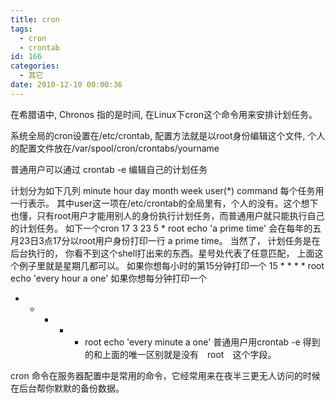 ```yaml
---
title: cron
tags:
  - cron
  - crontab
id: 166
categories:
  - 其它
date: 2010-12-10 00:00:36
---
```


在希腊语中, Chronos 指的是时间,  在Linux下cron这个命令用来安排计划任务。

系统全局的cron设置在/etc/crontab, 配置方法就是以root身份编辑这个文件, 个人的配置文件放在/var/spool/cron/crontabs/yourname

普通用户可以通过 crontab -e 编辑自己的计划任务

计划分为如下几列
minute hour day month week user(*) command
每个任务用一行表示。
其中user这一项在/etc/crontab的全局里有，个人的没有。这个想下也懂，只有root用户才能用别人的身份执行计划任务，而普通用户就只能执行自己的计划任务。
如下一个cron
17 3 23 5 * root echo 'a prime time'
会在每年的五月23日3点17分以root用户身份打印一行 a prime time。 当然了， 计划任务是在后台执行的， 你看不到这个shell打出来的东西。星号处代表了任意匹配， 上面这个例子里就是星期几都可以。
如果你想每小时的第15分钟打印一个
15 * * * * root echo 'every hour a one'
如果你想每分钟打印一个
* * * * * root echo 'every minute a one'
普通用户用crontab -e 得到的和上面的唯一区别就是没有　root　这个字段。

cron 命令在服务器配置中是常用的命令，它经常用来在夜半三更无人访问的时候在后台帮你默默的备份数据。